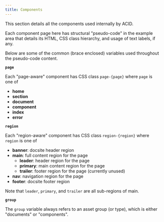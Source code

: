 ```yaml
---
title: Components
---
```


This section details all the components used internally by ACID.

Each component page here has structural "pseudo-code" in the example area that details its HTML, CSS class hierarchy, and usage of text labels, if any.

Below are some of the common (brace enclosed) variables used throughout the pseudo-code content.

****`page`****

Each "page-aware" component has CSS class `page-{page}` where `page` is one of

- **home**
- **section**
- **document**
- **component**
- **index**
- **error**

****`region`****

Each "region-aware" component has CSS class `region-{region}` where `region` is one of

- **banner**: docsite header region
- **main**: full content region for the page
  - **leader**: header region for the page
  - **primary**: main content region for the page
  - **trailer**: footer region for the page (currently unused)
- **nav**: navigation region for the page
- **footer**: docsite footer region

Note that `leader`, `primary`, and `trailer` are all sub-regions of main.

****`group`****

The `group` variable always refers to an asset group (or type), which is either "documents" or "components".
